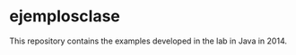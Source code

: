 ejemplosclase
=============

This repository contains the examples developed in the lab in Java in 2014.
